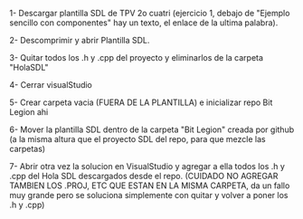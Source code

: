 1- Descargar plantilla SDL de TPV 2o cuatri (ejercicio 1, debajo de "Ejemplo sencillo 
	con componentes" hay un texto, el enlace de la ultima palabra).

2- Descomprimir y abrir Plantilla SDL. 

3- Quitar todos los .h y .cpp del proyecto y eliminarlos de la carpeta "HolaSDL"

4- Cerrar visualStudio

5- Crear carpeta vacia (FUERA DE LA PLANTILLA) e inicializar repo Bit Legion ahi

6- Mover la plantilla SDL dentro de la carpeta "Bit Legion" creada por github
	(a la misma altura que el proyecto SDL del repo, para que mezcle las carpetas)

7- Abrir otra vez la solucion en VisualStudio y agregar a ella todos los .h y
	.cpp del Hola SDL descargados desde el repo. 
	(CUIDADO NO AGREGAR TAMBIEN LOS .PROJ, ETC QUE ESTAN EN LA MISMA CARPETA, 
	da un fallo muy grande pero se soluciona simplemente con quitar y volver a poner los .h y .cpp)